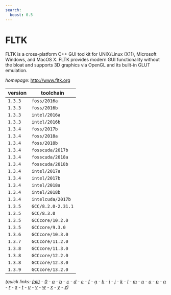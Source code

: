 ```yaml
---
search:
  boost: 0.5
---
```

# FLTK

FLTK is a cross-platform C++ GUI toolkit for UNIX/Linux (X11), Microsoft Windows,  and MacOS X. FLTK provides modern GUI functionality without the bloat and supports 3D graphics via OpenGL  and its built-in GLUT emulation.

*homepage*: <http://www.fltk.org>

version | toolchain
--------|----------
``1.3.3`` | ``foss/2016a``
``1.3.3`` | ``foss/2016b``
``1.3.3`` | ``intel/2016a``
``1.3.3`` | ``intel/2016b``
``1.3.4`` | ``foss/2017b``
``1.3.4`` | ``foss/2018a``
``1.3.4`` | ``foss/2018b``
``1.3.4`` | ``fosscuda/2017b``
``1.3.4`` | ``fosscuda/2018a``
``1.3.4`` | ``fosscuda/2018b``
``1.3.4`` | ``intel/2017a``
``1.3.4`` | ``intel/2017b``
``1.3.4`` | ``intel/2018a``
``1.3.4`` | ``intel/2018b``
``1.3.4`` | ``intelcuda/2017b``
``1.3.5`` | ``GCC/8.2.0-2.31.1``
``1.3.5`` | ``GCC/8.3.0``
``1.3.5`` | ``GCCcore/10.2.0``
``1.3.5`` | ``GCCcore/9.3.0``
``1.3.6`` | ``GCCcore/10.3.0``
``1.3.7`` | ``GCCcore/11.2.0``
``1.3.8`` | ``GCCcore/11.3.0``
``1.3.8`` | ``GCCcore/12.2.0``
``1.3.8`` | ``GCCcore/12.3.0``
``1.3.9`` | ``GCCcore/13.2.0``


*(quick links: [(all)](../index.md) - [0](../0/index.md) - [a](../a/index.md) - [b](../b/index.md) - [c](../c/index.md) - [d](../d/index.md) - [e](../e/index.md) - [f](../f/index.md) - [g](../g/index.md) - [h](../h/index.md) - [i](../i/index.md) - [j](../j/index.md) - [k](../k/index.md) - [l](../l/index.md) - [m](../m/index.md) - [n](../n/index.md) - [o](../o/index.md) - [p](../p/index.md) - [q](../q/index.md) - [r](../r/index.md) - [s](../s/index.md) - [t](../t/index.md) - [u](../u/index.md) - [v](../v/index.md) - [w](../w/index.md) - [x](../x/index.md) - [y](../y/index.md) - [z](../z/index.md))*


